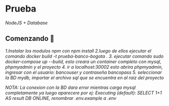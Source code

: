 # Prueba

_NodeJS + Database_

## Comenzando 🚀

_1.Instalar los modulos npm con npm install_
_2.luego de ellos ejecutar el comando docker build -t prueba-banco-bogota ._
_3. ejecutar comando sudo docker-compose up --build, esto creara un container completo con mysql, phpmyadmin y el proyecto_
_4. ir a localhost:30002 esto abrira phpmyadmin, ingresar con el usuario: bancouser y contraseña bancopass_
_5. seleccionar la BD mydb, importar el archivo sql que se encuentra en al raiz del proyecto_


_NOTA: La conexion con la BD dara error mientras carga mysql completamente ya luego aparecere por ej: Executing (default): SELECT 1+1 AS result DB ONLINE, renombrar .env.example a .env_
